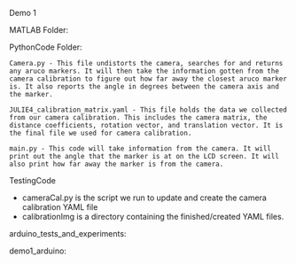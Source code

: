 Demo 1

MATLAB Folder:

PythonCode Folder:
    
    Camera.py - This file undistorts the camera, searches for and returns any aruco markers. It will then take the information gotten from the camera calibration to figure out how far away the closest aruco marker is. It also reports the angle in degrees between the camera axis and the marker.
    
    JULIE4_calibration_matrix.yaml - This file holds the data we collected from our camera calibration. This includes the camera matrix, the distance coefficients, rotation vector, and translation vector. It is the final file we used for camera calibration.
    
    main.py - This code will take information from the camera. It will print out the angle that the marker is at on the LCD screen. It will also print how far away the marker is from the camera.

TestingCode
- cameraCal.py is the script we run to update and create the camera calibration YAML file
- calibrationImg is a directory containing the finished/created YAML files.


arduino_tests_and_experiments:

demo1_arduino:

